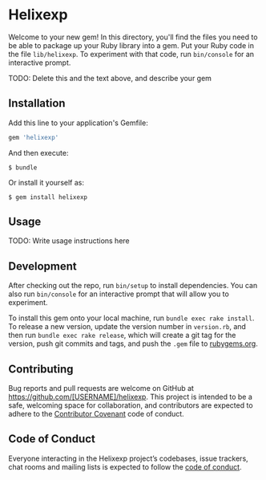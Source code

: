# Helixexp

Welcome to your new gem! In this directory, you'll find the files you need to be able to package up your Ruby library into a gem. Put your Ruby code in the file `lib/helixexp`. To experiment with that code, run `bin/console` for an interactive prompt.

TODO: Delete this and the text above, and describe your gem

## Installation

Add this line to your application's Gemfile:

```ruby
gem 'helixexp'
```

And then execute:

    $ bundle

Or install it yourself as:

    $ gem install helixexp

## Usage

TODO: Write usage instructions here

## Development

After checking out the repo, run `bin/setup` to install dependencies. You can also run `bin/console` for an interactive prompt that will allow you to experiment.

To install this gem onto your local machine, run `bundle exec rake install`. To release a new version, update the version number in `version.rb`, and then run `bundle exec rake release`, which will create a git tag for the version, push git commits and tags, and push the `.gem` file to [rubygems.org](https://rubygems.org).

## Contributing

Bug reports and pull requests are welcome on GitHub at https://github.com/[USERNAME]/helixexp. This project is intended to be a safe, welcoming space for collaboration, and contributors are expected to adhere to the [Contributor Covenant](http://contributor-covenant.org) code of conduct.

## Code of Conduct

Everyone interacting in the Helixexp project’s codebases, issue trackers, chat rooms and mailing lists is expected to follow the [code of conduct](https://github.com/[USERNAME]/helixexp/blob/master/CODE_OF_CONDUCT.md).
